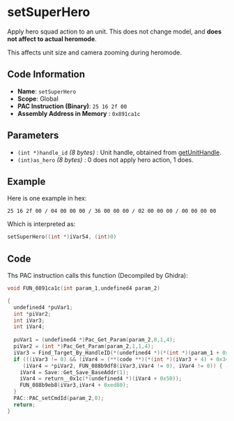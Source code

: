 # setSuperHero

Apply hero squad action to an unit. This does not change model, and **does not affect to actual heromode**.

This affects unit size and camera zooming during heromode.

## Code Information

- **Name**: `setSuperHero`
- **Scope**: Global
- **PAC Instruction (Binary)**: `25 16 2f 00`
- **Assembly Address in Memory** : `0x891ca1c`

## Parameters

- `(int *)handle_id` *(8 bytes)* : Unit handle, obtained from [getUnitHandle](./getunithandle.md).
- `(int)as_hero` *(8 bytes)* : 0 does not apply hero action, 1 does.

## Example

Here is one example in hex:

```25 16 2f 00 / 04 00 00 00 / 36 00 00 00 / 02 00 00 00 / 00 00 00 00```

Which is interpreted as:

```c
setSuperHero((int *)iVar54, (int)0)
```

## Code

Ths PAC instruction calls this function (Decompiled by Ghidra):

```c
void FUN_0891ca1c(int param_1,undefined4 param_2)

{
  undefined4 *puVar1;
  int *piVar2;
  int iVar3;
  int iVar4;
  
  puVar1 = (undefined4 *)Pac_Get_Param(param_2,0,1,4);
  piVar2 = (int *)Pac_Get_Param(param_2,1,1,4);
  iVar3 = Find_Target_By_HandleID(*(undefined4 *)(*(int *)(param_1 + 0x10) + 0xe8),*puVar1,1);
  if (((iVar3 != 0) && (iVar4 = (**(code **)(*(int *)(iVar3 + 4) + 0x34))(iVar3), iVar4 == 9)) &&
     (iVar4 = *piVar2, FUN_088b9df8(iVar3,iVar4 != 0), iVar4 != 0)) {
    iVar4 = Save::Get_Save_BaseAddr(1);
    iVar4 = return__0x1c(*(undefined4 *)(iVar4 + 0x50));
    FUN_088b9eb8(iVar3,iVar4 + 0xed80);
  }
  PAC::PAC_setCmdId(param_2,0);
  return;
}
```

